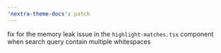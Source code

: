 ```yaml
---
'nextra-theme-docs': patch
---
```


fix for the memory leak issue in the `highlight-matches.tsx` component when search query contain multiple whitespaces
